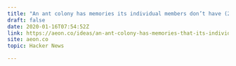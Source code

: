 ```yaml
---
title: "An ant colony has memories its individual members don’t have (2019)"
draft: false
date: 2020-01-16T07:54:52Z
link: https://aeon.co/ideas/an-ant-colony-has-memories-that-its-individual-members-dont-have?utm_medium=RSS&utm_source=hune
site: aeon.co
topic: Hacker News  

---
```


